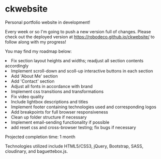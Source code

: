 # ckwebsite
Personal portfolio website in development! 

Every week or so I'm going to push a new version full of changes. Please check out the deployed version at https://robodeco.github.io/ckwebsite/ to follow along with my progress! 

You may find my roadmap below:

<li>Fix section layout heights and widths; readjust all section contents accordingly</li>
<li>Implement scroll-down and scoll-up interactive buttons in each section</li>
<li>Add 'About Me' section </li>
<li>Add 'Contact' section </li>
<li>Adjust all fonts in accordance with brand</li>
<li>Implement css transitions and transformations</li>
<li>Fix video quality</li>
<li>Include lightbox descriptions and titles</li>
<li>Implement footer containing technologies used and corresponding logos</li>
<li>Add breakpoints for full browser responsiveness</li>
<li>Clean up folder structure if necessary</li>
<li>Implement email-sending functionality if possible</li>
<li>add reset css and cross-browser testing; fix bugs if necessary</li>

Projected completion time: 1 month

Technologies utilized include HTML5/CSS3, jQuery, Bootstrap, SASS, cloudinary, and baguettebox.js.
